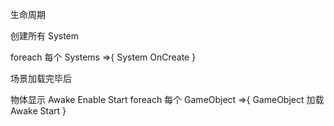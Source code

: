 生命周期

创建所有 System

foreach 每个 Systems =>{
	System OnCreate
}

场景加载完毕后

物体显示
Awake
Enable
Start
foreach 每个 GameObject =>{
	GameObject 加载
		Awake
		Start
}